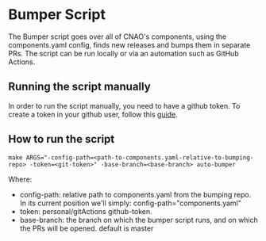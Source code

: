 # Bumper Script

The Bumper script goes over all of CNAO's components, using the components.yaml config, finds new releases and bumps them in separate PRs. The script can be run locally or via an automation such as GitHub Actions.

## Running the script manually

In order to run the script manually, you need to have a github token. To create a token in your github user, follow this [guide](https://docs.github.com/en/free-pro-team@latest/github/authenticating-to-github/creating-a-personal-access-token).

## How to run the script

```
make ARGS="-config-path=<path-to-components.yaml-relative-to-bumping-repo> -token=<git-token>" -base-branch=<base-branch> auto-bumper
```

Where:
* config-path: relative path to components.yaml from the bumping repo. In its current position we'll simply: config-path="components.yaml"
* token: personal/gitActions github-token.
* base-branch: the branch on which the bumper script runs, and on which the PRs will be opened. default is master
